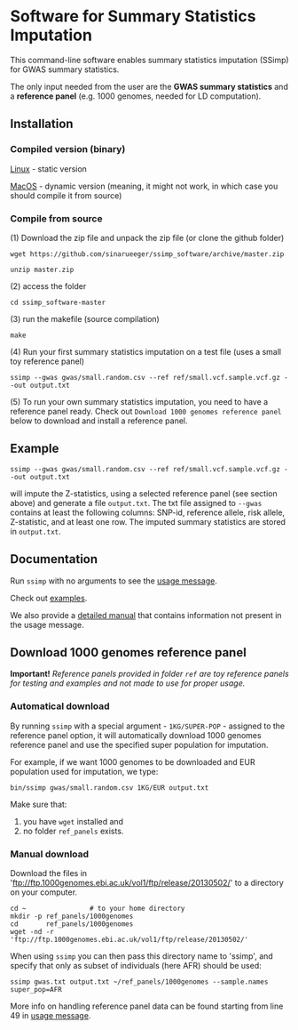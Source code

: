 [//]: ========================================
# Software for Summary Statistics Imputation
[//]: ========================================

This command-line software enables summary statistics imputation (SSimp) for GWAS summary statistics. 

The only input needed from the user are the **GWAS summary statistics** and a **reference panel** (e.g. 1000 genomes, needed for LD computation).

## Installation
[//]: -------------------------------

### Compiled version (binary)

[Linux](compiled/ssimp-linux-0.1) - static version

[MacOS](compiled/ssimp-osx-0.1) - dynamic version (meaning, it might not work, in which case you should compile it from source)

### Compile from source 
(1) Download the zip file and unpack the zip file (or clone the github folder)

`wget https://github.com/sinarueeger/ssimp_software/archive/master.zip`

`unzip master.zip`

(2) access the folder

`cd ssimp_software-master`

(3) run the makefile (source compilation)

`make`

(4) Run your first summary statistics imputation on a test file (uses a small toy reference panel)

`ssimp --gwas gwas/small.random.csv --ref ref/small.vcf.sample.vcf.gz --out output.txt`

(5) To run your own summary statistics imputation, you need to have a reference panel ready. Check out `Download 1000 genomes reference panel` below to download and install a reference panel. 

## Example
[//]: -------------------------------

`ssimp --gwas gwas/small.random.csv --ref ref/small.vcf.sample.vcf.gz --out output.txt` 

will impute the Z-statistics, using a selected reference panel (see section above) and generate a file `output.txt`. The txt file assigned to `--gwas` contains at least the following columns: SNP-id, reference allele, risk allele, Z-statistic, and at least one row. The imputed summary statistics are stored in `output.txt`. 

## Documentation
[//]: -------------------------------
Run `ssimp` with no arguments to see the [usage message](https://github.com/sinarueeger/ssimp_software/blob/master/docu/usage.txt). 

Check out [examples](https://github.com/sinarueeger/ssimp_software/blob/master/docu/examples.md).

We also provide a [detailed manual](https://github.com/sinarueeger/ssimp_software/blob/master/docu/manual.md) that contains information not present in the usage message.


## Download 1000 genomes reference panel
[//]: -------------------------------

**Important!** *Reference panels provided in folder `ref` are toy reference panels for testing and examples and not made to use for proper usage.*

### Automatical download
[//]: -------------------------------
By running `ssimp` with a special argument - `1KG/SUPER-POP` - assigned to the reference panel option, it will automatically download 1000 genomes reference panel and use the specified super population for imputation. 

For example, if we want 1000 genomes to be downloaded and EUR population used for imputation, we type: 

`bin/ssimp gwas/small.random.csv 1KG/EUR output.txt` 

Make sure that:
1) you have `wget` installed and
2) no folder `ref_panels` exists.

### Manual download

Download the files in 'ftp://ftp.1000genomes.ebi.ac.uk/vol1/ftp/release/20130502/'
to a directory on your computer. 

    cd ~                # to your home directory
    mkdir -p ref_panels/1000genomes
    cd       ref_panels/1000genomes
    wget -nd -r 'ftp://ftp.1000genomes.ebi.ac.uk/vol1/ftp/release/20130502/'

When using `ssimp` you can then pass this directory name to 'ssimp', and specify that only
as subset of individuals (here AFR) should be used:

`ssimp gwas.txt output.txt ~/ref_panels/1000genomes --sample.names super_pop=AFR`

More info on handling reference panel data can be found starting from line 49 in [usage message](https://github.com/sinarueeger/ssimp_software/blob/master/docu/usage.txt).

